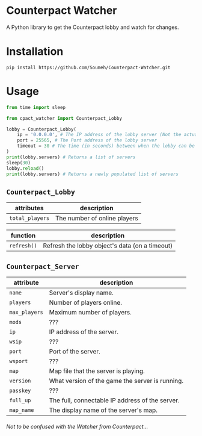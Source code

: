 # Counterpact Watcher

A Python library to get the Counterpact lobby and watch for changes.

# Installation

`pip install https://github.com/Soumeh/Counterpact-Watcher.git`

# Usage

```py
from time import sleep

from cpact_watcher import Counterpact_Lobby

lobby = Counterpact_Lobby(
    ip = '0.0.0.0', # The IP address of the lobby server (Not the actual IP address, contact the game developer to get it)
    port = 25565, # The Port address of the lobby server
    timeout = 30 # The time (in seconds) between when the lobby can be refreshed
)
print(lobby.servers) # Returns a list of servers
sleep(30)
lobby.reload()
print(lobby.servers) # Returns a newly populated list of servers
```

## `Counterpact_Lobby`
|attributes|description|
|-|-|
|`total_players`|The number of online players|

|function|description
|-|-|
|`refresh()`|Refresh the lobby object's data (on a timeout)|


## `Counterpact_Server`
|attribute|description|
|-|-|
|`name`|Server's display name.
|`players`|Number of players online.|
|`max_players`|Maximum number of players.|
|`mods`|???|
|`ip`|IP address of the server.|
|`wsip`|???|
|`port`|Port of the server.|
|`wsport`|???|
|`map`|Map file that the server is playing.|
|`version`|What version of the game the server is running.|
|`passkey`|???|
|`full_up`|The full, connectable IP address of the server.|
|`map_name`|The display name of the server's map.|

###### Not to be confused with the Watcher from Counterpact...